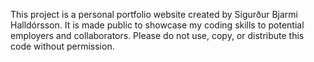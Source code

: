 This project is a personal portfolio website created by Sigurður Bjarmi Halldórsson. 
It is made public to showcase my coding skills to potential employers and collaborators.
Please do not use, copy, or distribute this code without permission.
